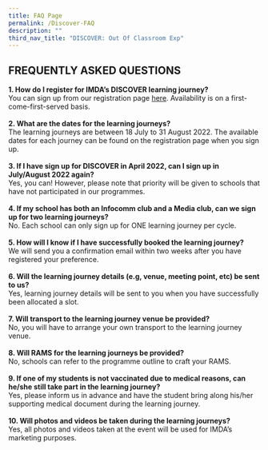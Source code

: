 ```yaml
---
title: FAQ Page
permalink: /Discover-FAQ
description: ""
third_nav_title: "DISCOVER: Out Of Classroom Exp"
---
```


## FREQUENTLY ASKED QUESTIONS

**1. How do I register for IMDA’s DISCOVER learning journey? <br>**
You can sign up from our registration page [here](https://go.gov.sg/981rxw).        Availability is on a first-come-first-served basis. 
<br>
<br>
**2. What are the dates for the learning journeys?** 
<br>The learning journeys are between 18 July to 31 August 2022. The available dates for each journey can be found on the registration page when you sign up.<br>
<br>
**3. If I have sign up for DISCOVER in April 2022, can I sign up in July/August 2022 again?** <br>Yes, you can! However, please note that priority will be given to schools that have not participated in our programmes. 
<br>
<br>
**4. If my school has both an Infocomm club and a Media club, can we sign up for two learning journeys?** <br> No. Each school can only sign up for ONE learning journey per cycle. 
<br>
<br>
**5. How will I know if I have successfully booked the learning journey?** <br>
We will send you a confirmation email within two weeks after you have registered your preference. 
<br>
<br>
**6. Will the learning journey details (e.g, venue, meeting point, etc) be sent to us?** <br> Yes, learning journey details will be sent to you when you have successfully been allocated a slot. 
<br>
<br>
**7. Will transport to the learning journey venue be provided? <br>**
No, you will have to arrange your own transport to the learning journey venue. 
<br>
<br>
**8.	Will RAMS for the learning journeys be provided?** <br>
No, schools can refer to the programme outline to craft your RAMS. 
<br>
<br>
**9.	If one of my students is not vaccinated due to medical reasons, can he/she still take part in the learning journey?** <br>
Yes, please inform us in advance and have the student bring along his/her supporting medical document during the learning journey. 
<br>
<br>
**10.	Will photos and videos be taken during the learning journeys?** <br>
Yes, all photos and videos taken at the event will be used for IMDA’s marketing purposes.